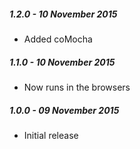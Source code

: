 ##### 1.2.0 - 10 November 2015

- Added coMocha

##### 1.1.0 - 10 November 2015

- Now runs in the browsers

##### 1.0.0 - 09 November 2015

- Initial release